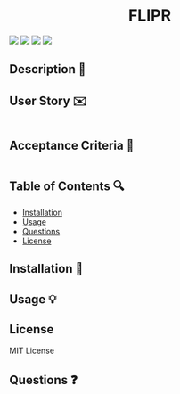 <h1 align="center">FLIPR</h1>
<p>
    <img src="https://img.shields.io/github/repo-size/slchld1/project_e-commerce_" />
    <img src="https://img.shields.io/github/languages/top/slchld1/project_e-commerce_"  />
    <img src="https://img.shields.io/github/last-commit/slchld1/project_e-commerce_" />
    <img src="https://img.shields.io/badge/license-MIT-brightgreen"/>
</p>

## Description 💾

## User Story ✉️
~~~

~~~
## Acceptance Criteria 📩
~~~

~~~
## Table of Contents 🔍
* [Installation](#installation-)
* [Usage](#usage-)
* [Questions](#questions-)
* [License](#license)
## Installation 🔨

## Usage 💡


## License
MIT License


## Questions ❓



